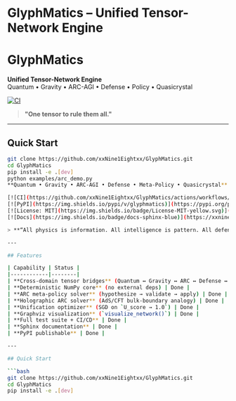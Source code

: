 # GlyphMatics – Unified Tensor-Network Engine  
# GlyphMatics

**Unified Tensor-Network Engine**  
Quantum • Gravity • ARC-AGI • Defense • Policy • Quasicrystal

[![CI](https://github.com/xxNine1Eightxx/GlyphMatics/actions/workflows/ci.yml/badge.svg)](https://github.com/xxNine1Eightxx/GlyphMatics/actions)

> **"One tensor to rule them all."**

---

## Quick Start

```bash
git clone https://github.com/xxNine1Eightxx/GlyphMatics.git
cd GlyphMatics
pip install -e .[dev]
python examples/arc_demo.py
**Quantum • Gravity • ARC-AGI • Defense • Meta-Policy • Quasicrystal**  

[![CI](https://github.com/xxNine1Eightxx/GlyphMatics/actions/workflows/ci.yml/badge.svg)](https://github.com/xxNine1Eightxx/GlyphMatics/actions)  
[![PyPI](https://img.shields.io/pypi/v/glyphmatics)](https://pypi.org/project/glyphmatics/)  
[![License: MIT](https://img.shields.io/badge/License-MIT-yellow.svg)](https://opensource.org/licenses/MIT)  
[![Docs](https://img.shields.io/badge/docs-sphinx-blue)](https://xxnine1eightxx.github.io/GlyphMatics/)  

> **“All physics is information. All intelligence is pattern. All defense is adaptation. All policy is optimization. All symmetry is golden. — We unify them with tensors.”**

---

## Features

| Capability | Status |
|------------|--------|
| **Cross-domain tensor bridges** (Quantum ↔ Gravity ↔ ARC ↔ Defense ↔ Policy ↔ Quasicrystal) | Done |
| **Deterministic NumPy core** (no external deps) | Done |
| **ARC meta-policy solver** (hypothesize → validate → apply) | Done |
| **Holographic ARC solver** (AdS/CFT bulk-boundary analogy) | Done |
| **Unification optimizer** (SGD on `U_score → 1.0`) | Done |
| **Graphviz visualization** (`visualize_network()`) | Done |
| **Full test suite + CI/CD** | Done |
| **Sphinx documentation** | Done |
| **PyPI publishable** | Done |

---

## Quick Start

```bash
git clone https://github.com/xxNine1Eightxx/GlyphMatics.git
cd GlyphMatics
pip install -e .[dev]
